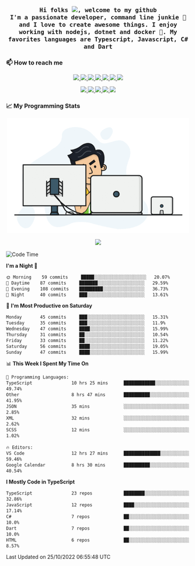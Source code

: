 <h3 align="center">
  <samp>
  Hi folks <img src="https://user-images.githubusercontent.com/42378118/110234147-e3259600-7f4e-11eb-95be-0c4047144dea.gif" width="25">, welcome to my github
  <br/>
  I'm a passionate developer, command line junkie 🧬 and I love to create awesome things. I enjoy working with nodejs, dotnet and docker 🐳. My favorites languages are Typescript, Javascript, C# and Dart
  </samp>
</h3>

### 📫 How to reach me

<p align="center">
 <a href="https://buster95.github.io">
  <img src="https://img.shields.io/badge/buster95-%23206A5D.svg?&style=flat" />
 </a>

 <a href="https://www.linkedin.com/in/walter-corrales">
  <img src="https://img.shields.io/badge/Linkedin-%230077B5.svg?&style=flat&logo=linkedin&logoColor=white" />
 </a>

 <a href="mailto:corraleswalter@live.com">
  <img src="https://img.shields.io/badge/Microsoft-%23F65314.svg?&style=flat&logo=Microsoft" />
 </a>

 <a href="https://join.skype.com/invite/sHS1s5NqCXhJ">
  <img src="https://img.shields.io/badge/Skype-%2300AFF0.svg?&style=flat&logo=skype&logoColor=white" />
 </a>

 <a href="mailto:walter.r.corrales@gmail.com">
  <img src="https://img.shields.io/badge/Gmail-%23C14438.svg?&style=flat&logo=Gmail&logoColor=white" />
 </a>

 <a href="https://wa.me/50585154220">
  <img src="https://img.shields.io/badge/Whatsapp-%2300BFA5.svg?&style=flat&logo=Whatsapp&logoColor=white" />
 </a>

 <a href="https://t.me/KingBuster95">
  <img src="https://img.shields.io/badge/Telegram-%230088cc.svg?&style=flat&logo=Telegram&logoColor=white" />
 </a>
</p>

<p align="center">
  <a href="https://buster95.github.io">
    <img src="https://badges.pufler.dev/visits/buster95/buster95?style=flat&color=green&logo=github">
  </a>
  <a href="https://buster95.github.io">
    <img src="https://badges.pufler.dev/years/buster95?style=flat&color=green&logo=github">
  </a>
  <a href="https://buster95.github.io">
    <img src="https://badges.pufler.dev/repos/buster95?style=flat&color=green&logo=github">
  </a>
  <a href="https://buster95.github.io">
    <img src="https://badges.pufler.dev/gists/buster95?style=flat&color=green&logo=github">
  </a>
  <a href="https://buster95.github.io">
    <img src="https://badges.pufler.dev/commits/monthly/buster95?style=flat&color=green&logo=github">
  </a>
</p>

### 📈 My Programming Stats

<p align="center">
 <img src="https://github.com/buster95/buster95/blob/master/assets/coder.gif" alt="Coder GIF" style="max-width:500px">
</p>

<p align = "center">
  <img src="https://github-readme-stats.vercel.app/api?username=buster95&count_private=true&show_icons=true&theme=tokyonight&line_height=30&hide_border=true">
</p>

<!--START_SECTION:waka-->
![Code Time](http://img.shields.io/badge/Code%20Time-2%2C321%20hrs%2057%20mins-blue)

**I'm a Night 🦉** 

```text
🌞 Morning    59 commits     █████░░░░░░░░░░░░░░░░░░░░   20.07% 
🌆 Daytime    87 commits     ███████░░░░░░░░░░░░░░░░░░   29.59% 
🌃 Evening    108 commits    █████████░░░░░░░░░░░░░░░░   36.73% 
🌙 Night      40 commits     ███░░░░░░░░░░░░░░░░░░░░░░   13.61%

```
📅 **I'm Most Productive on Saturday** 

```text
Monday       45 commits     ███░░░░░░░░░░░░░░░░░░░░░░   15.31% 
Tuesday      35 commits     ███░░░░░░░░░░░░░░░░░░░░░░   11.9% 
Wednesday    47 commits     ████░░░░░░░░░░░░░░░░░░░░░   15.99% 
Thursday     31 commits     ██░░░░░░░░░░░░░░░░░░░░░░░   10.54% 
Friday       33 commits     ██░░░░░░░░░░░░░░░░░░░░░░░   11.22% 
Saturday     56 commits     ████░░░░░░░░░░░░░░░░░░░░░   19.05% 
Sunday       47 commits     ████░░░░░░░░░░░░░░░░░░░░░   15.99%

```


📊 **This Week I Spent My Time On** 

```text
💬 Programming Languages: 
TypeScript               10 hrs 25 mins      ████████████░░░░░░░░░░░░░   49.74% 
Other                    8 hrs 47 mins       ██████████░░░░░░░░░░░░░░░   41.95% 
JSON                     35 mins             ░░░░░░░░░░░░░░░░░░░░░░░░░   2.85% 
XML                      32 mins             ░░░░░░░░░░░░░░░░░░░░░░░░░   2.62% 
SCSS                     12 mins             ░░░░░░░░░░░░░░░░░░░░░░░░░   1.02%

🔥 Editors: 
VS Code                  12 hrs 27 mins      ██████████████░░░░░░░░░░░   59.46% 
Google Calendar          8 hrs 30 mins       ██████████░░░░░░░░░░░░░░░   40.54%

```

**I Mostly Code in TypeScript** 

```text
TypeScript               23 repos            ████████░░░░░░░░░░░░░░░░░   32.86% 
JavaScript               12 repos            ████░░░░░░░░░░░░░░░░░░░░░   17.14% 
C#                       7 repos             ██░░░░░░░░░░░░░░░░░░░░░░░   10.0% 
Dart                     7 repos             ██░░░░░░░░░░░░░░░░░░░░░░░   10.0% 
HTML                     6 repos             ██░░░░░░░░░░░░░░░░░░░░░░░   8.57%

```



 Last Updated on 25/10/2022 06:55:48 UTC
<!--END_SECTION:waka-->
